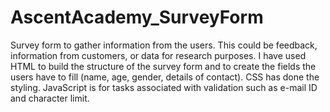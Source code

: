 # AscentAcademy_SurveyForm

Survey form to gather information from the users. This could be feedback, information from
customers, or data for research purposes. I have used HTML to build the structure of the survey
form and to create the fields the users have to fill (name, age, gender, details of contact). CSS has
done the styling. JavaScript is for tasks associated with validation such as e-mail ID and character
limit.
